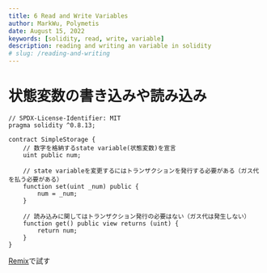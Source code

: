 ```yaml
---
title: 6 Read and Write Variables
author: MarkWu, Polymetis
date: August 15, 2022
keywords: [solidity, read, write, variable]
description: reading and writing an variable in solidity
# slug: /reading-and-writing
---
```


# 状態変数の書き込みや読み込み

```solidity
// SPDX-License-Identifier: MIT
pragma solidity ^0.8.13;

contract SimpleStorage {
    // 数字を格納するstate variable(状態変数)を宣言
    uint public num;

    // state variableを変更するにはトランザクションを発行する必要がある（ガス代を払う必要がある）
    function set(uint _num) public {
        num = _num;
    }

    // 読み込みに関してはトランザクション発行の必要はない（ガス代は発生しない）
    function get() public view returns (uint) {
        return num;
    }
}
```

[Remix](https://remix.ethereum.org/)で試す
